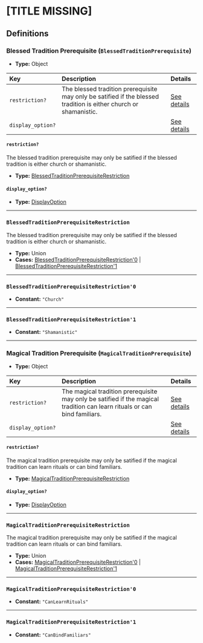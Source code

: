 # [TITLE MISSING]

## Definitions

### <a name="BlessedTraditionPrerequisite"></a> Blessed Tradition Prerequisite (`BlessedTraditionPrerequisite`)

- **Type:** Object

Key | Description | Details
:-- | :-- | :--
`restriction?` | The blessed tradition prerequisite may only be satified if the blessed tradition is either church or shamanistic. | <a href="#BlessedTraditionPrerequisite/restriction">See details</a>
`display_option?` |  | <a href="#BlessedTraditionPrerequisite/display_option">See details</a>

#### <a name="BlessedTraditionPrerequisite/restriction"></a> `restriction?`

The blessed tradition prerequisite may only be satified if the blessed tradition is either church or shamanistic.

- **Type:** <a href="#BlessedTraditionPrerequisiteRestriction">BlessedTraditionPrerequisiteRestriction</a>

#### <a name="BlessedTraditionPrerequisite/display_option"></a> `display_option?`

- **Type:** <a href="../DisplayOption.md#DisplayOption">DisplayOption</a>

---

### <a name="BlessedTraditionPrerequisiteRestriction"></a> `BlessedTraditionPrerequisiteRestriction`

The blessed tradition prerequisite may only be satified if the blessed tradition is either church or shamanistic.

- **Type:** Union
- **Cases:** <a href="#BlessedTraditionPrerequisiteRestriction'0">BlessedTraditionPrerequisiteRestriction'0</a> | <a href="#BlessedTraditionPrerequisiteRestriction'1">BlessedTraditionPrerequisiteRestriction'1</a>

---

### <a name="BlessedTraditionPrerequisiteRestriction'0"></a> `BlessedTraditionPrerequisiteRestriction'0`

- **Constant:** `"Church"`

---

### <a name="BlessedTraditionPrerequisiteRestriction'1"></a> `BlessedTraditionPrerequisiteRestriction'1`

- **Constant:** `"Shamanistic"`

---

### <a name="MagicalTraditionPrerequisite"></a> Magical Tradition Prerequisite (`MagicalTraditionPrerequisite`)

- **Type:** Object

Key | Description | Details
:-- | :-- | :--
`restriction?` | The magical tradition prerequisite may only be satified if the magical tradition can learn rituals or can bind familiars. | <a href="#MagicalTraditionPrerequisite/restriction">See details</a>
`display_option?` |  | <a href="#MagicalTraditionPrerequisite/display_option">See details</a>

#### <a name="MagicalTraditionPrerequisite/restriction"></a> `restriction?`

The magical tradition prerequisite may only be satified if the magical tradition can learn rituals or can bind familiars.

- **Type:** <a href="#MagicalTraditionPrerequisiteRestriction">MagicalTraditionPrerequisiteRestriction</a>

#### <a name="MagicalTraditionPrerequisite/display_option"></a> `display_option?`

- **Type:** <a href="../DisplayOption.md#DisplayOption">DisplayOption</a>

---

### <a name="MagicalTraditionPrerequisiteRestriction"></a> `MagicalTraditionPrerequisiteRestriction`

The magical tradition prerequisite may only be satified if the magical tradition can learn rituals or can bind familiars.

- **Type:** Union
- **Cases:** <a href="#MagicalTraditionPrerequisiteRestriction'0">MagicalTraditionPrerequisiteRestriction'0</a> | <a href="#MagicalTraditionPrerequisiteRestriction'1">MagicalTraditionPrerequisiteRestriction'1</a>

---

### <a name="MagicalTraditionPrerequisiteRestriction'0"></a> `MagicalTraditionPrerequisiteRestriction'0`

- **Constant:** `"CanLearnRituals"`

---

### <a name="MagicalTraditionPrerequisiteRestriction'1"></a> `MagicalTraditionPrerequisiteRestriction'1`

- **Constant:** `"CanBindFamiliars"`
